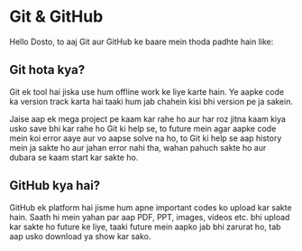 # Git & GitHub

Hello Dosto, to aaj Git aur GitHub ke baare mein thoda padhte hain like:

## Git hota kya?
Git ek tool hai jiska use hum offline work ke liye karte hain. Ye aapke code ka version track karta hai taaki hum jab chahein kisi bhi version pe ja sakein.

Jaise aap ek mega project pe kaam kar rahe ho aur har roz jitna kaam kiya usko save bhi kar rahe ho Git ki help se, to future mein agar aapke code mein koi error aaye aur vo aapse solve na ho, to Git ki help se aap history mein ja sakte ho aur jahan error nahi tha, wahan pahuch sakte ho aur dubara se kaam start kar sakte ho.

## GitHub kya hai?
GitHub ek platform hai jisme hum apne important codes ko upload kar sakte hain. Saath hi mein yahan par aap PDF, PPT, images, videos etc. bhi upload kar sakte ho future ke liye, taaki future mein aapko jab bhi zarurat ho, tab aap usko download ya show kar sako.
